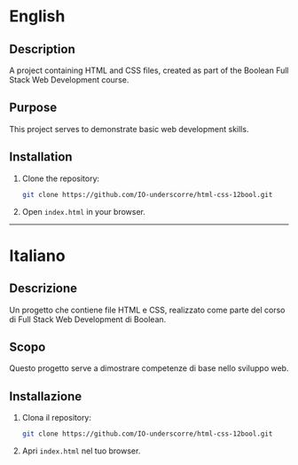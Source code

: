 # English

## Description
A project containing HTML and CSS files, created as part of the Boolean Full Stack Web Development course.

## Purpose
This project serves to demonstrate basic web development skills.

## Installation
1. Clone the repository:
   ```bash
   git clone https://github.com/IO-underscorre/html-css-12bool.git
   ```
2. Open `index.html` in your browser.

---

# Italiano

## Descrizione
Un progetto che contiene file HTML e CSS, realizzato come parte del corso di Full Stack Web Development di Boolean.

## Scopo
Questo progetto serve a dimostrare competenze di base nello sviluppo web.

## Installazione
1. Clona il repository:
   ```bash
   git clone https://github.com/IO-underscorre/html-css-12bool.git
   ```
2. Apri `index.html` nel tuo browser.
